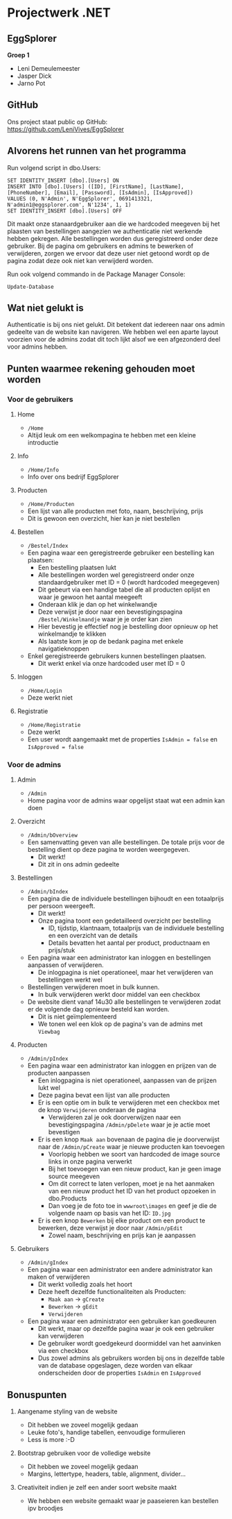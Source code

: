 # Projectwerk .NET
## EggSplorer
**Groep 1**
- Leni Demeulemeester
- Jasper Dick
- Jarno Pot

## GitHub
Ons project staat public op GitHub:
https://github.com/LeniVives/EggSplorer


## Alvorens het runnen van het programma
Run volgend script in dbo.Users:
```
SET IDENTITY_INSERT [dbo].[Users] ON
INSERT INTO [dbo].[Users] ([ID], [FirstName], [LastName], [PhoneNumber], [Email], [Password], [IsAdmin], [IsApproved]) 
VALUES (0, N'Admin', N'EggSplorer', 0691413321, N'admin1@eggsplorer.com', N'1234', 1, 1)
SET IDENTITY_INSERT [dbo].[Users] OFF
```
Dit maakt onze stanaardgebruiker aan die we hardcoded meegeven bij het plaasten van bestellingen aangezien we authenticatie niet werkende hebben gekregen.
Alle bestellingen worden dus geregistreerd onder deze gebruiker.
Bij de pagina om gebruikers en admins te bewerken of verwijderen, zorgen we ervoor dat deze user niet getoond wordt op de pagina zodat deze ook niet kan verwijderd worden.

Run ook volgend commando in de Package Manager Console:
```
Update-Database
```


## Wat niet gelukt is
Authenticatie is bij ons niet gelukt.
Dit betekent dat iedereen naar ons admin gedeelte van de website kan navigeren.
We hebben wel een aparte layout voorzien voor de admins zodat dit toch lijkt alsof we een afgezonderd deel voor admins hebben.


## Punten waarmee rekening gehouden moet worden
### Voor de gebruikers
1. Home
	- `/Home`
	- Altijd leuk om een welkompagina te hebben met een kleine introductie

2. Info
	- `/Home/Info`
	- Info over ons bedrijf EggSplorer

3. Producten
	- `/Home/Producten`
	- Een lijst van alle producten met foto, naam, beschrijving, prijs
	- Dit is gewoon een overzicht, hier kan je niet bestellen

4. Bestellen
	- `/Bestel/Index`
	- Een pagina waar een geregistreerde gebruiker een bestelling kan plaatsen:
		- Een bestelling plaatsen lukt
		- Alle bestellingen worden wel geregistreerd onder onze standaardgebruiker met ID = 0 (wordt hardcoded meegegeven)
		- Dit gebeurt via een handige tabel die all producten oplijst en waar je gewoon het aantal meegeeft
		- Onderaan klik je dan op het winkelwandje 
		- Deze verwijst je door naar een bevestigingspagina `/Bestel/Winkelmandje` waar je je order kan zien
		- Hier bevestig je effectief nog je bestelling door opnieuw op het winkelmandje te klikken
		- Als laatste kom je op de bedank pagina met enkele navigatieknoppen
	- Enkel geregistreerde gebruikers kunnen bestellingen plaatsen. 
		- Dit werkt enkel via onze hardcoded user met ID = 0

5. Inloggen
	- `/Home/Login`
	- Deze werkt niet
	
6. Registratie
	- `/Home/Registratie`
	- Deze werkt
	- Een user wordt aangemaakt met de properties `IsAdmin = false` en `IsApproved = false`


### Voor de admins
1. Admin
	- `/Admin`
	- Home pagina voor de admins waar opgelijst staat wat een admin kan doen

2. Overzicht
	- `/Admin/bOverview`
	- Een samenvatting geven van alle bestellingen. De totale prijs voor de bestelling dient op deze pagina te worden weergegeven.
		- Dit werkt!
		- Dit zit in ons admin gedeelte

3. Bestellingen
	- `/Admin/bIndex`
	- Een pagina die de individuele bestellingen bijhoudt en een totaalprijs per persoon weergeeft.
		- Dit werkt!
		- Onze pagina toont een gedetailleerd overzicht per bestelling
			- ID, tijdstip, klantnaam, totaalprijs van de individuele bestelling en een overzicht van de details
			- Details bevatten het aantal per product, productnaam en prijs/stuk			
	- Een pagina waar een administrator kan inloggen en bestellingen aanpassen of verwijderen. 
		- De inlogpagina is niet operationeel, maar het verwijderen van bestellingen werkt wel
	- Bestellingen verwijderen moet in bulk kunnen.
		- In bulk verwijderen werkt door middel van een checkbox
	- De website dient vanaf 14u30 alle bestellingen te verwijderen zodat er de volgende dag opnieuw besteld kan worden. 
		- Dit is niet geïmplementeerd
		- We tonen wel een klok op de pagina's van de admins met `Viewbag`

4. Producten
	- `/Admin/pIndex`
	- Een pagina waar een administrator kan inloggen en prijzen van de producten aanpassen
		- Een inlogpagina is niet operationeel, aanpassen van de prijzen lukt wel
		- Deze pagina bevat een lijst van alle producten
		- Er is een optie om in bulk te verwijderen met een checkbox met de knop `Verwijderen` onderaan de pagina
			- Verwijderen zal je ook doorverwijzen naar een bevestigingspagina `/Admin/pDelete` waar je je actie moet bevestigen
		- Er is een knop `Maak aan` bovenaan de pagina die je doorverwijst naar de `/Admin/pCreate` waar je nieuwe producten kan toevoegen
			- Voorlopig hebben we soort van hardcoded de image source links in onze pagina verwerkt
			- Bij het toevoegen van een nieuw product, kan je geen image source meegeven
			- Om dit correct te laten verlopen, moet je na het aanmaken van een nieuw product het ID van het product opzoeken in dbo.Products
			- Dan voeg je de foto toe in `wwwroot\images` en geef je die de volgende naam op basis van het ID: `ID.jpg`
		- Er is een knop `Bewerken`	bij elke product om een product te bewerken, deze verwijst je door naar `/Admin/pEdit`
			- Zowel naam, beschrijving en prijs kan je aanpassen

5. Gebruikers
	- `/Admin/gIndex`
	- Een pagina waar een administrator een andere administrator kan maken of verwijderen
		- Dit werkt volledig zoals het hoort
		- Deze heeft dezelfde functionaliteiten als Producten: 
			- `Maak aan` -> `gCreate`
			- `Bewerken` -> `gEdit`
			- `Verwijderen`
	- Een pagina waar een administrator een gebruiker kan goedkeuren
		- Dit werkt, maar op dezelfde pagina waar je ook een gebruiker kan verwijderen
		- De gebruiker wordt goedgekeurd doormiddel van het aanvinken via een checkbox
		- Dus zowel admins als gebruikers worden bij ons in dezelfde table van de database opgeslagen, deze worden van elkaar onderscheiden door de properties `IsAdmin` en `IsApproved`


## Bonuspunten
1. Aangename styling van de website
	- Dit hebben we zoveel mogelijk gedaan
	- Leuke foto's, handige tabellen, eenvoudige formulieren
	- Less is more :-D

2. Bootstrap gebruiken voor de volledige website
	- Dit hebben we zoveel mogelijk gedaan
	- Margins, lettertype, headers, table, alignment, divider...

3. Creativiteit indien je zelf een ander soort website maakt
    - We hebben een website gemaakt waar je paaseieren kan bestellen ipv broodjes